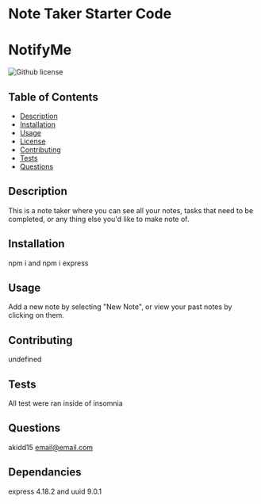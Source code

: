 # Note Taker Starter Code
# NotifyMe
 ![Github license](https://img.shields.io/badge/license--blue.svg)
 ## Table of Contents
 * [Description](#description)
 * [Installation](#installation)
 * [Usage](#usage)
 * [License](#license)
 * [Contributing](#contributors)
 * [Tests](#test)
 * [Questions](#questions)
 ## Description
   This is a note taker where you can see all your notes, tasks that need to be completed, or any thing else you'd like to make note of.
   ## Installation
  npm i and npm i express
  ## Usage
  Add a new note by selecting "New Note", or view your past notes by clicking on them.
  ## Contributing
  undefined
  ## Tests
  All test were ran inside of insomnia
  ## Questions
   akidd15
   email@email.com
  ## Dependancies
  express 4.18.2 and uuid 9.0.1
